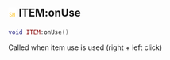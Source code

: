 ## ![shared](.gitbook/assets/shared.png) ITEM:onUse


```lua
void ITEM:onUse()
```

Called when item use is used (right + left click)




